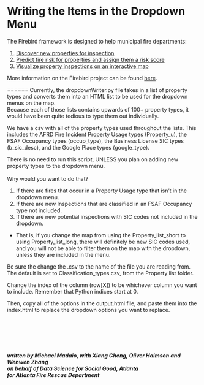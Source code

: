 # Writing the Items in the Dropdown Menu #

The Firebird framework is designed to help municipal fire departments:</br>
1. <a href="https://github.com/DSSG-Firebird/property-joins">Discover new properties for inspection</a><br>
2. <a href="https://github.com/DSSG-Firebird/risk-model">Predict fire risk for properties and assign them a risk score
</a><br>
3. <a href="https://github.com/DSSG-Firebird/interactive-map">Visualize property inspections on an interactive map
</a><br>

More information on the Firebird project can be found <a href="http://www.firebird.gatech.edu">here</a>.

======
Currently, the dropdownWriter.py file takes in a list of property types and converts them into an HTML list to be used for the dropdown menus on the map. 
<br>Because each of those lists contains upwards of 100+ property types, it would have been quite tedious to type them out individually.

We have a csv with all of the property types used throughout the lists. This includes the AFRD Fire Incident Property Usage types (Property_u), the FSAF Occupancy types (occup_type), the Business License SIC types (b_sic_desc), and the Google Place types (google_type). 

There is no need to run this script, UNLESS you plan on adding new property types to the dropdown menu. 
<br><br>Why would you want to do that?
	
1.	If there are fires that occur in a Property Usage type that isn’t in the dropdown menu.
2.	If there are new Inspections that are classified in an FSAF Occupancy type not included.
3.	If there are new potential inspections with SIC codes not included in the dropdown.
 * That is, if you change the map from using the Property_list_short to using Property_list_long, there will definitely be new SIC codes used, and you will not be able to filter them on the map with the dropdown, unless they are included in the menu. 

Be sure the change the .csv to the name of the file you are reading from. The default is set to Classification_types.csv, from the Property list folder. 

Change the index of the column (row[X]) to be whichever column you want to include. Remember that Python indices start at 0. 

Then, copy all of the options in the output.html file, and paste them into the index.html to replace the dropdown options you want to replace.




<br><br><br><br>
##### written by Michael Madaio, with Xiang Cheng, Oliver Haimson and Wenwen Zhang <br>on behalf of Data Science for Social Good, Atlanta<br> for Atlanta Fire Rescue Department
